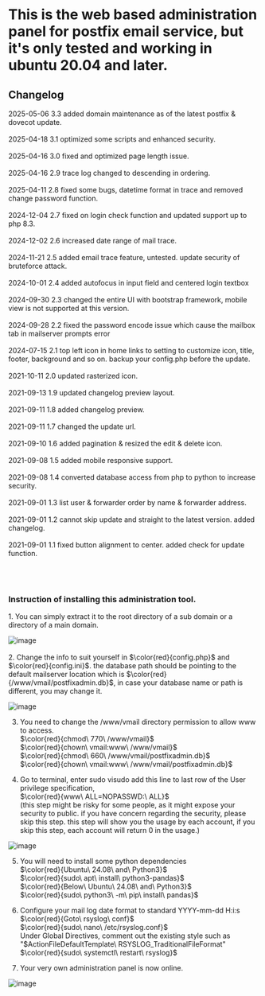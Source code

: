 <h1>This is the web based administration panel for postfix email service, but it's only tested and working in ubuntu 20.04 and later.</h1>

<h2>Changelog</h2>
2025-05-06 3.3 added domain maintenance as of the latest postfix & dovecot update.<br/><br/>
2025-04-18 3.1 optimized some scripts and enhanced security.<br/><br/>
2025-04-16 3.0 fixed and optimized page length issue.<br/><br/>
2025-04-16 2.9 trace log changed to descending in ordering.<br/><br/>
2025-04-11 2.8 fixed some bugs, datetime format in trace and removed change password function.<br/><br/>
2024-12-04 2.7 fixed on login check function and updated support up to php 8.3.<br/><br/>
2024-12-02 2.6 increased date range of mail trace.<br/><br/>
2024-11-21 2.5 added email trace feature, untested. update security of bruteforce attack.<br/><br/>
2024-10-01 2.4 added autofocus in input field and centered login textbox<br/><br/>
2024-09-30 2.3 changed the entire UI with bootstrap framework, mobile view is not supported at this version.<br/><br/>
2024-09-28 2.2 fixed the password encode issue which cause the mailbox tab in mailserver prompts error<br/><br/>
2024-07-15 2.1 top left icon in home links to setting to customize icon, title, footer, background and so on. backup your config.php before the update.<br/><br/>
2021-10-11 2.0 updated rasterized icon.<br/><br/>
2021-09-13 1.9 updated changelog preview layout.<br/><br/>
2021-09-11 1.8 added changelog preview.<br/><br/>
2021-09-11 1.7 changed the update url.<br/><br/>
2021-09-10 1.6 added pagination & resized the edit & delete icon.<br/><br/>
2021-09-08 1.5 added mobile responsive support.<br/><br/>
2021-09-08 1.4 converted database access from php to python to increase security.<br/><br/>
2021-09-01 1.3 list user & forwarder order by name & forwarder address.<br/><br/>
2021-09-01 1.2 cannot skip update and straight to the latest version. added changelog.<br/><br/>
2021-09-01 1.1 fixed button alignment to center. added check for update function.<br/><br/>
<br/><br/>
<h3>Instruction of installing this administration tool.</h3>
1. You can simply extract it to the root directory of a sub domain or a directory of a main domain.

![image](https://github.com/user-attachments/assets/31eb9593-e2c4-4b03-9315-2196f4471507)
<br/><br/>
2. Change the info to suit yourself in $\color{red}{config.php}$ and $\color{red}{config.ini}$. the database path should be pointing to the default mailserver location which is $\color{red}{/www/vmail/postfixadmin.db}$, in case your database name or path is different, you may change it.

![image](https://github.com/user-attachments/assets/7afe3ea4-cba5-40d6-8a5f-f67d3f1c81b6)

3. You need to change the /www/vmail directory permission to allow www to access.<br/>
$\color{red}{chmod\ 770\ /www/vmail}$<br/>
$\color{red}{chown\ vmail:www\ /www/vmail}$<br/>
$\color{red}{chmod\ 660\ /www/vmail/postfixadmin.db}$<br/>
$\color{red}{chown\ vmail:www\ /www/vmail/postfixadmin.db}$<br/>


4. Go to terminal, enter sudo visudo
add this line to last row of the User privilege specification,<br/>
$\color{red}{www\ ALL=NOPASSWD:\ ALL}$<br/>
(this step might be risky for some people, as it might expose your security to public. if you have concern regarding the security, please skip this step. this step will show you the usage by each account, if you skip this step, each account will return 0 in the usage.)

![image](https://github.com/user-attachments/assets/ee0bccd6-b410-4ca1-8b3c-2abcd1397ca1)

5. You will need to install some python dependencies<br/>
$\color{red}{Ubuntu\ 24.08\ and\ Python3}$<br/>
$\color{red}{sudo\ apt\ install\ python3-pandas}$<br/>
$\color{red}{Below\ Ubuntu\ 24.08\ and\ Python3}$<br/>
$\color{red}{sudo\ python3\ -m\ pip\ install\ pandas}$<br/>

6. Configure your mail log date format to standard YYYY-mm-dd H:i:s<br/>
$\color{red}{Goto\ rsyslog\ conf}$<br/>
$\color{red}{sudo\ nano\ /etc/rsyslog.conf}$<br/>
Under Global Directives, comment out the existing style such as "$ActionFileDefaultTemplate\ RSYSLOG_TraditionalFileFormat"<br/>
$\color{red}{sudo\ systemctl\ restart\ rsyslog}$<br/>

7. Your very own administration panel is now online.

![image](https://github.com/user-attachments/assets/d2b8ab27-1aec-419f-8552-45069f6ae2f0)


